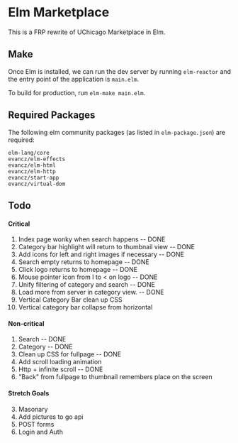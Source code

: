 # Elm Marketplace

This is a FRP rewrite of UChicago Marketplace in Elm.

## Make

Once Elm is installed, we can run the dev server by running `elm-reactor` 
and the entry point of the application is `main.elm`. 

To build for production, run `elm-make main.elm`. 

## Required Packages

The following elm community packages (as listed in `elm-package.json`) are required:

```
elm-lang/core
evancz/elm-effects
evancz/elm-html
evancz/elm-http
evancz/start-app
evancz/virtual-dom
```

## Todo

#### Critical

1. Index page wonky when search happens -- DONE
2. Category bar highlight will return to thumbnail view -- DONE
3. Add icons for left and right images if necessary -- DONE
4. Search empty returns to homepage -- DONE
5. Click logo returns to homepage -- DONE
6. Mouse pointer icon from I to < on logo -- DONE
7. Unify filtering of category and search -- DONE
8. Load more from server in category view. -- DONE 
9. Vertical Category Bar clean up CSS
10. Vertical category bar collapse from horizontal 

#### Non-critical

1. Search -- DONE
2. Category -- DONE
4. Clean up CSS for fullpage -- DONE
4. Add scroll loading animation
5. Http + infinite scroll -- DONE
6. "Back" from fullpage to thumbnail remembers place on the screen

#### Stretch Goals

3. Masonary 
6. Add pictures to go api
6. POST forms
7. Login and Auth
